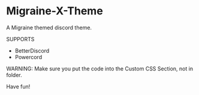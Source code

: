 # Migraine-X-Theme
A Migraine themed discord theme.

SUPPORTS
- BetterDiscord
- Powercord

WARNING: Make sure you put the code into the Custom CSS Section, not in folder.

Have fun!
